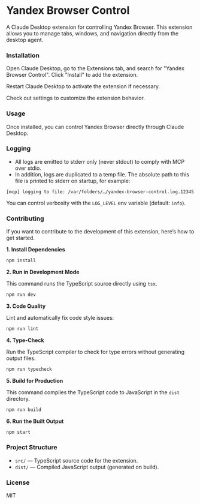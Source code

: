 # Yandex Browser Control

A Claude Desktop extension for controlling Yandex Browser. This extension allows you to manage tabs, windows, and navigation directly from the desktop agent.

### Installation

Open Claude Desktop, go to the Extensions tab, and search for "Yandex Browser Control". Click "Install" to add the extension.

Restart Claude Desktop to activate the extension if necessary.

Check out settings to customize the extension behavior.

### Usage

Once installed, you can control Yandex Browser directly through Claude Desktop. 

### Logging

- All logs are emitted to stderr only (never stdout) to comply with MCP over stdio.
- In addition, logs are duplicated to a temp file. The absolute path to this file is printed to stderr on startup, for example:

```
[mcp] logging to file: /var/folders/…/yandex-browser-control.log.12345
```

You can control verbosity with the `LOG_LEVEL` env variable (default: `info`).

### Contributing

If you want to contribute to the development of this extension, here’s how to get started.

**1. Install Dependencies**

```sh
npm install
```

**2. Run in Development Mode**

This command runs the TypeScript source directly using `tsx`.

```sh
npm run dev
```

**3. Code Quality**

Lint and automatically fix code style issues:

```sh
npm run lint
```

**4. Type-Check**

Run the TypeScript compiler to check for type errors without generating output files.

```sh
npm run typecheck
```

**5. Build for Production**

This command compiles the TypeScript code to JavaScript in the `dist` directory.

```sh
npm run build
```

**6. Run the Built Output**

```sh
npm start
```

### Project Structure

-   `src/` — TypeScript source code for the extension.
-   `dist/` — Compiled JavaScript output (generated on build).

### License

MIT

